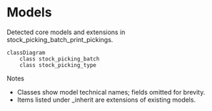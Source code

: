 # Models

Detected core models and extensions in stock_picking_batch_print_pickings.

```mermaid
classDiagram
    class stock_picking_batch
    class stock_picking_type
```

Notes
- Classes show model technical names; fields omitted for brevity.
- Items listed under _inherit are extensions of existing models.
